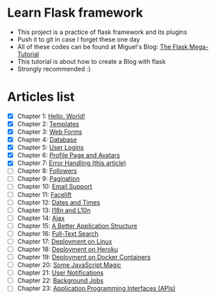 # Learn Flask framework

- This project is a practice of flask framework and its plugins
- Push it to git in case I forget these one day
- All of these codes can be found at Miguel's Blog: [The Flask Mega-Tutorial](https://blog.miguelgrinberg.com/post/the-flask-mega-tutorial-part-i-hello-world)
- This tutorial is about how to create a Blog with flask
- Strongly recommended :)

# Articles list
- [x] Chapter 1: [Hello, World!](https://blog.miguelgrinberg.com/post/the-flask-mega-tutorial-part-i-hello-world)  
- [x] Chapter 2: [Templates](https://blog.miguelgrinberg.com/post/the-flask-mega-tutorial-part-ii-templates)  
- [x] Chapter 3: [Web Forms](https://blog.miguelgrinberg.com/post/the-flask-mega-tutorial-part-iii-web-forms)
- [x] Chapter 4: [Database](https://blog.miguelgrinberg.com/post/the-flask-mega-tutorial-part-iv-database)
- [x] Chapter 5: [User Logins](https://blog.miguelgrinberg.com/post/the-flask-mega-tutorial-part-v-user-logins)
- [x] Chapter 6: [Profile Page and Avatars](https://blog.miguelgrinberg.com/post/the-flask-mega-tutorial-part-vi-profile-page-and-avatars)
- [x] Chapter 7: [Error Handling (this article)](https://blog.miguelgrinberg.com/post/the-flask-mega-tutorial-part-vii-error-handling)  
- [ ] Chapter 8: [Followers]()
- [ ] Chapter 9: [Pagination]()
- [ ] Chapter 10: [Email Support]()
- [ ] Chapter 11: [Facelift]()
- [ ] Chapter 12: [Dates and Times]()
- [ ] Chapter 13: [I18n and L10n]()
- [ ] Chapter 14: [Ajax]()
- [ ] Chapter 15: [A Better Application Structure]()
- [ ] Chapter 16: [Full-Text Search]()
- [ ] Chapter 17: [Deployment on Linux]()
- [ ] Chapter 18: [Deployment on Heroku]()
- [ ] Chapter 19: [Deployment on Docker Containers]()
- [ ] Chapter 20: [Some JavaScript Magic]()
- [ ] Chapter 21: [User Notifications]()
- [ ] Chapter 22: [Background Jobs]()
- [ ] Chapter 23: [Application Programming Interfaces (APIs)]()  